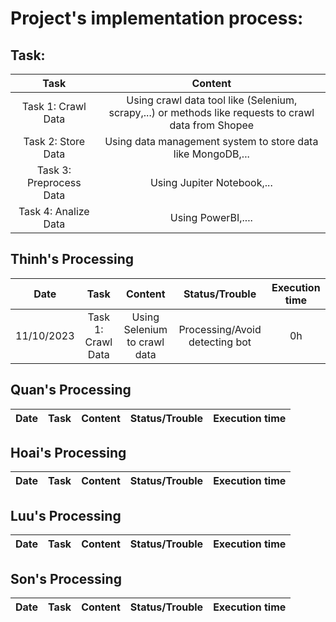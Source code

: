 # Project's implementation process: 

## Task: 

| Task                       |   Content                                                                                                  | 
|:--------------------------:|:----------------------------------------------------------------------------------------------------------:|
| Task 1: Crawl Data         |  Using crawl data tool like (Selenium, scrapy,...) or methods like requests to crawl data from Shopee      | 
| Task 2: Store Data         |  Using data management system to store data like MongoDB,...                                               |
| Task 3: Preprocess Data    |  Using Jupiter Notebook,...                                                                                |  
| Task 4: Analize Data       |  Using PowerBI,....                                                                                        |

## Thinh's Processing

| Date        | Task                       |  Content                       | Status/Trouble                     |Execution time | 
| ------------|:--------------------------:|:------------------------------:|:----------------------------------:|:-------------:|
| 11/10/2023  | Task 1: Crawl Data         |  Using Selenium to crawl data  | Processing/Avoid detecting bot     |       0h      |

## Quan's Processing

| Date        | Task                       |  Content                       | Status/Trouble                     |Execution time | 
| ------------|:--------------------------:|:------------------------------:|:----------------------------------:|:-------------:|


## Hoai's Processing

| Date        | Task                       |  Content                       | Status/Trouble                     |Execution time | 
| ------------|:--------------------------:|:------------------------------:|:----------------------------------:|:-------------:|


## Luu's Processing

| Date        | Task                       |  Content                       | Status/Trouble                     |Execution time | 
| ------------|:--------------------------:|:------------------------------:|:----------------------------------:|:-------------:|


## Son's Processing

| Date        | Task                       |  Content                       | Status/Trouble                     |Execution time | 
| ------------|:--------------------------:|:------------------------------:|:----------------------------------:|:-------------:|

